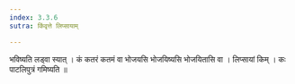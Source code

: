 ```yaml
---
index: 3.3.6
sutra: किंवृत्ते लिप्सायाम्

---
```

 भविष्यति लड्वा स्यात् । कं कतरं कतमं वा भोजयसि भोजयिष्यसि भोजयितासि वा । लिप्सायां किम् । कः पाटलिपुत्रं गमिष्यति ॥